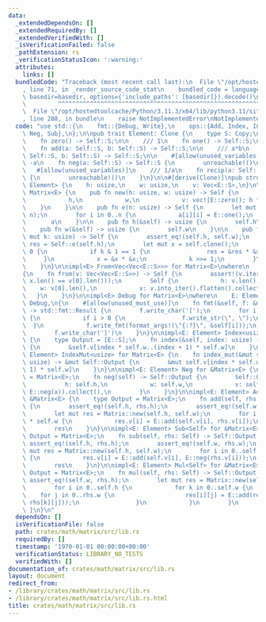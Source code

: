 ```yaml
---
data:
  _extendedDependsOn: []
  _extendedRequiredBy: []
  _extendedVerifiedWith: []
  _isVerificationFailed: false
  _pathExtension: rs
  _verificationStatusIcon: ':warning:'
  attributes:
    links: []
  bundledCode: "Traceback (most recent call last):\n  File \"/opt/hostedtoolcache/Python/3.11.3/x64/lib/python3.11/site-packages/onlinejudge_verify/documentation/build.py\"\
    , line 71, in _render_source_code_stat\n    bundled_code = language.bundle(stat.path,\
    \ basedir=basedir, options={'include_paths': [basedir]}).decode()\n          \
    \         ^^^^^^^^^^^^^^^^^^^^^^^^^^^^^^^^^^^^^^^^^^^^^^^^^^^^^^^^^^^^^^^^^^^^^^^^^^^^^^^^^\n\
    \  File \"/opt/hostedtoolcache/Python/3.11.3/x64/lib/python3.11/site-packages/onlinejudge_verify/languages/rust.py\"\
    , line 288, in bundle\n    raise NotImplementedError\nNotImplementedError\n"
  code: "use std::{\n    fmt::{Debug, Write},\n    ops::{Add, Index, IndexMut, Mul,\
    \ Neg, Sub},\n};\n\npub trait Element: Clone {\n    type S: Copy;\n\n    /// 0\n\
    \    fn zero() -> Self::S;\n\n    /// 1\n    fn one() -> Self::S;\n\n    /// a+b\n\
    \    fn add(a: Self::S, b: Self::S) -> Self::S;\n\n    /// a*b\n    fn mul(a:\
    \ Self::S, b: Self::S) -> Self::S;\n\n    #[allow(unused_variables)]\n    ///\
    \ -a\n    fn neg(a: Self::S) -> Self::S {\n        unreachable!()\n    }\n\n \
    \   #[allow(unused_variables)]\n    /// 1/a\n    fn recip(a: Self::S) -> Self::S\
    \ {\n        unreachable!()\n    }\n}\n\n#[derive(Clone)]\npub struct Matrix<E:\
    \ Element> {\n    h: usize,\n    w: usize,\n    v: Vec<E::S>,\n}\n\nimpl<E: Element>\
    \ Matrix<E> {\n    pub fn new(h: usize, w: usize) -> Self {\n        Self {\n\
    \            h,\n            w,\n            v: vec![E::zero(); h * w],\n    \
    \    }\n    }\n\n    pub fn e(n: usize) -> Self {\n        let mut a = Self::new(n,\
    \ n);\n        for i in 0..n {\n            a[i][i] = E::one();\n        }\n \
    \       a\n    }\n\n    pub fn h(&self) -> usize {\n        self.h\n    }\n\n\
    \    pub fn w(&self) -> usize {\n        self.w\n    }\n\n    pub fn pow(&self,\
    \ mut k: usize) -> Self {\n        assert_eq!(self.h, self.w);\n        let mut\
    \ res = Self::e(self.h);\n        let mut x = self.clone();\n        while k >\
    \ 0 {\n            if k & 1 == 1 {\n                res = &res * &x;\n       \
    \     }\n            x = &x * &x;\n            k >>= 1;\n        }\n        res\n\
    \    }\n}\n\nimpl<E> From<Vec<Vec<E::S>>> for Matrix<E>\nwhere\n    E: Element,\n\
    {\n    fn from(v: Vec<Vec<E::S>>) -> Self {\n        assert!(v.iter().all(|x|\
    \ x.len() == v[0].len()));\n        Self {\n            h: v.len(),\n        \
    \    w: v[0].len(),\n            v: v.into_iter().flatten().collect(),\n     \
    \   }\n    }\n}\n\nimpl<E> Debug for Matrix<E>\nwhere\n    E: Element,\n    E::S:\
    \ Debug,\n{\n    #[allow(unused_must_use)]\n    fn fmt(&self, f: &mut std::fmt::Formatter<'_>)\
    \ -> std::fmt::Result {\n        f.write_char('[');\n        for i in 0..self.h\
    \ {\n            if i > 0 {\n                f.write_str(\", \");\n          \
    \  }\n            f.write_fmt(format_args!(\"{:?}\", &self[i]));\n        }\n\
    \        f.write_char(']')\n    }\n}\n\nimpl<E: Element> Index<usize> for Matrix<E>\
    \ {\n    type Output = [E::S];\n    fn index(&self, index: usize) -> &Self::Output\
    \ {\n        &self.v[index * self.w..(index + 1) * self.w]\n    }\n}\n\nimpl<E:\
    \ Element> IndexMut<usize> for Matrix<E> {\n    fn index_mut(&mut self, index:\
    \ usize) -> &mut Self::Output {\n        &mut self.v[index * self.w..(index +\
    \ 1) * self.w]\n    }\n}\n\nimpl<E: Element> Neg for &Matrix<E> {\n    type Output\
    \ = Matrix<E>;\n    fn neg(self) -> Self::Output {\n        Self::Output {\n \
    \           h: self.h,\n            w: self.w,\n            v: self.v.iter().map(|&x|\
    \ E::neg(x)).collect(),\n        }\n    }\n}\n\nimpl<E: Element> Add<Self> for\
    \ &Matrix<E> {\n    type Output = Matrix<E>;\n    fn add(self, rhs: Self) -> Self::Output\
    \ {\n        assert_eq!(self.h, rhs.h);\n        assert_eq!(self.w, rhs.w);\n\
    \        let mut res = Matrix::new(self.h, self.w);\n        for i in 0..self.h\
    \ * self.w {\n            res.v[i] = E::add(self.v[i], rhs.v[i]);\n        }\n\
    \        res\n    }\n}\n\nimpl<E: Element> Sub<Self> for &Matrix<E> {\n    type\
    \ Output = Matrix<E>;\n    fn sub(self, rhs: Self) -> Self::Output {\n       \
    \ assert_eq!(self.h, rhs.h);\n        assert_eq!(self.w, rhs.w);\n        let\
    \ mut res = Matrix::new(self.h, self.w);\n        for i in 0..self.h * self.w\
    \ {\n            res.v[i] = E::add(self.v[i], E::neg(rhs.v[i]));\n        }\n\
    \        res\n    }\n}\n\nimpl<E: Element> Mul<Self> for &Matrix<E> {\n    type\
    \ Output = Matrix<E>;\n    fn mul(self, rhs: Self) -> Self::Output {\n       \
    \ assert_eq!(self.w, rhs.h);\n        let mut res = Matrix::new(self.h, rhs.w);\n\
    \        for i in 0..self.h {\n            for k in 0..self.w {\n            \
    \    for j in 0..rhs.w {\n                    res[i][j] = E::add(res[i][j], E::mul(self[i][k],\
    \ rhs[k][j]));\n                }\n            }\n        }\n        res\n   \
    \ }\n}\n"
  dependsOn: []
  isVerificationFile: false
  path: crates/math/matrix/src/lib.rs
  requiredBy: []
  timestamp: '1970-01-01 00:00:00+00:00'
  verificationStatus: LIBRARY_NO_TESTS
  verifiedWith: []
documentation_of: crates/math/matrix/src/lib.rs
layout: document
redirect_from:
- /library/crates/math/matrix/src/lib.rs
- /library/crates/math/matrix/src/lib.rs.html
title: crates/math/matrix/src/lib.rs
---
```

